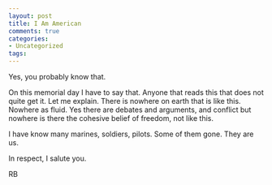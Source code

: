 ```yaml
---
layout: post
title: I Am American
comments: true
categories:
- Uncategorized
tags:
---
```

Yes, you probably know that.

On this memorial day I have to say that. Anyone that reads this that does not quite get it. Let me explain. There is nowhere on earth that is like this. Nowhere as fluid. Yes there are debates and arguments, and conflict but nowhere is there the cohesive belief of freedom, not like this.

I have know many marines, soldiers, pilots. Some of them gone. They are us.

In respect, I salute you.

RB
